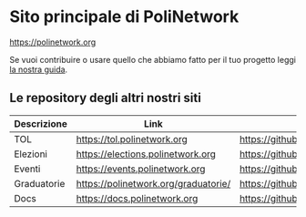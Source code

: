 # Sito principale di PoliNetwork

https://polinetwork.org

Se vuoi contribuire o usare quello che abbiamo fatto per il tuo progetto leggi [la nostra guida](https://github.com/PoliNetwork/polinetwork.github.io/blob/master/_documentation/contributing.md).

## Le repository degli altri nostri siti

| Descrizione | Link | Repository |
| ----------- | ---- | ---------- |
| TOL | https://tol.polinetwork.org | https://github.com/PoliNetworkOrg/TheTOLProject | 
| Elezioni | https://elections.polinetwork.org | https://github.com/PoliNetworkElezioni/PoliNetworkElezioni.github.io | 
| Eventi | https://events.polinetwork.org | https://github.com/PoliNetworkEvents/PoliNetworkEvents.github.io | 
| Graduatorie | https://polinetwork.org/graduatorie/ | https://github.com/PoliNetworkOrg/GraduatorieScript |
| Docs | https://docs.polinetwork.org | https://github.com/PoliNetworkOrg/Docs |
